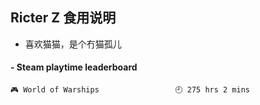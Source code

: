 ## Ricter Z 食用说明
- 喜欢猫猫，是个冇猫孤儿

<!-- steam-box start -->
#### - Steam playtime leaderboard
```text
🎮 World of Warships                 🕘 275 hrs 2 mins
```
<!-- Powered by https://github.com/YouEclipse/steam-box . -->
<!-- steam-box end -->
